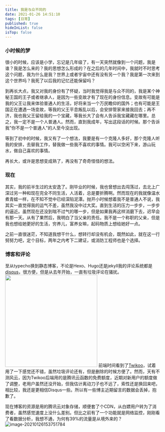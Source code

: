 ```yaml
---
title: 我是与众不同的
date: 2021-01-26 14:51:10
tags: [日常]
published: true
hideInList: false
isTop: false
---
```

### 小时候的梦

很小的时候，应该是小学，忘记是几年级了，有一天突然就像到一个问题，我是谁？我是怎么来的？我的思想怎么形成的？在之后的几年时间中，我就时不时思考这个问题，我为什么是我？世界上或者宇宙中还有没有另一个我？我是第一次来到这个世界吗？我死了以后我的记忆还能保留吗？

到再长大点，我又对我的身份有了怀疑，当时我觉得我是与众不同的，我是某个神秘王国的王子或者继承人，是因为一些变故才有了现在的身份信息。变故有可能是我的父王让我来体验普通人的生活，好将来当一个万民瞻仰的国外；也有可能是王国正在遭遇一场变故，等我的父王平息叛乱以后，会安排管家来接我回去；再不济，我也我父王留给我的一个宝藏，等我长大了会有人告诉我宝藏藏在哪里。总之，我一定不是一个人普通人。然而，直到我成年，写出这段话的时候。那个告诉我"你不是一个普通人"的人至今没出现。

等到了初中的时候，我又有了一个想法，我要是有一个克隆人多好，那个克隆人听我的安排，去替我工作，替我做一些我不喜欢的事情。我可以空闲下来，游山玩水，做自己喜欢的事情。

再长大，或许是思想变成熟了，再没有了奇奇怪怪的想法。

### 现在

其实，我的前半生过的太安逸了。刚毕业的时候，我也曾想出去闯荡过，去北上广深过另一种和现在完全不同生活，人活着，总是要折腾啊。然而现在的我就像温水煮青蛙一样，在不知不觉中已经深陷泥潭。抛开小时候想着我不是普通人不说，我其实一直觉得我的运气不差，虽然我没中过大奖。直到生活的压力一步步，一步步的逼近。虽然现在还没到喘不过气的哪一步，但是如果我再这样消磨下去，迟早会有那一天。从有了果然后，我明白了当父亲的责任。我不是一个称职的父亲，但是我也想给她更好的生活，穷养儿，富养女嘛，起码物质上想给她好一点。

之前一直很迷茫，不知道我想干什么，想转行却没有机会，既然如此，就在这一行努努力吧，定个目标，两年之内考下二建证，或消防工程师也是个选择。

### 博客和评论

至从typecho换到静态博客，不论是Hexo、Hugo还是jekyll我的评论系统都是[disqus](https://github.com/fooleap/disqus-php-api)，很方便，但是从去年开始，一直有垃圾评论在骚扰。<img src="https://img.010316.xyz/usr/hugo/image-20210126151406282.png" width="300" class="right">
前端时间看到了[Twikoo](https://twikoo.js.org/)，试着用了一下感觉还不错，虽然垃圾评论还有，但是删除的时候方便了。然而，天有不测风云，因为Twikoo后端用的是腾讯云函数的免费额度，近期对新用户的额度做了调整，老用户虽然还没开始，但我估计离动刀子也不远了，索性还是换回来吧，相比较，我还是更相信Disqus一些。所以有一些博主近期留言的数据会丢掉，抱歉了。

现在博客的资源是用的腾讯云对象存储，顺便套了个CDN，从白嫖用户转为了消费者，虽然感觉速度上没什么差别。但比之前有了一个功能就是网络监控，刚刚看了看数据分析，我想不通，为何有39%的流量是从境外来的？![image-20210126153751784](https://img.010316.xyz/usr/hugo/image-20210126153751784.png)

